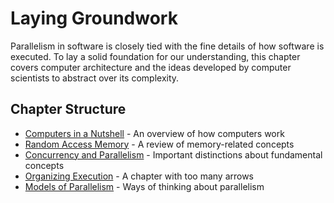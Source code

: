 # Laying Groundwork

Parallelism in software is closely tied with the fine details of how software is executed. To lay a solid foundation for our understanding, this chapter covers computer architecture and the ideas developed by computer scientists to abstract over its complexity.

## Chapter Structure

- [Computers in a Nutshell](./computers.md) - An overview of how computers work
- [Random Access Memory](./memory.md) - A review of memory-related concepts
- [Concurrency and Parallelism](./concurrency.md) - Important distinctions about fundamental concepts
- [Organizing Execution](./threads.md) - A chapter with too many arrows
- [Models of Parallelism](./models.md) - Ways of thinking about parallelism
<!--
- [The Shape of a Problem (Under Construction - Diagrams Only)](./shape.md) - More arrows
- [Laws of Computer Power](./laws.md) - How parallelism affects programs
-->
